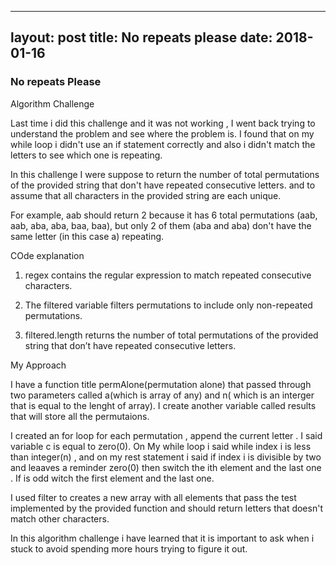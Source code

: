 
---
layout: post
title: No repeats please
date: 2018-01-16
---

### No repeats Please

Algorithm Challenge

Last time i did this challenge and it was not working , I went back trying to understand the problem and  see where the problem is. I found that on my while loop i didn't  use an if statement correctly and also i didn't match the letters to see which one is repeating. 

In this challenge I were suppose to return the number of total permutations of the provided string that don't have repeated consecutive letters.  and to assume that all characters in the provided string are each unique.

For example, aab should return 2 because it has 6 total permutations (aab, aab, aba, aba, baa, baa), but only 2 of them (aba and aba) don't have the same letter (in this case a) repeating.

COde explanation 

1. regex contains the regular expression to match repeated consecutive characters.

2. The filtered variable filters permutations to include only non-repeated permutations.

3. filtered.length returns the number of total permutations of the provided string that don’t have repeated consecutive letters.

My Approach

I have a function title permAlone(permutation alone) that passed through two parameters called  a(which is array of any) and n( which is an interger that is equal to the lenght of array).  I create another variable called results that will store all the permutaions. 

I created an for loop for each permutation , append the current letter . I said variable c is equal to zero(0). On My while loop i said while index i is  less than integer(n) , and on my rest statement i said if index i is divisible by two and leaaves a reminder zero(0) then switch the ith element and the last one . If is odd witch the first element and the last one. 

I used  filter to creates a new array with all elements that pass the test implemented by the provided function and should return letters that doesn't match other characters.

In this algorithm challenge i have learned that it is important to ask when  i stuck to avoid spending more hours trying to  figure  it out.
